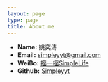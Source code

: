```yaml
---
layout: page
type: page
title: About me
---
```


 * **Name:** 姚奕涛
 * **Email:** [simpleyyt@gmail.com](mailto:simpleyyt@gmail.com)
 * **WeiBo:** [摇一摇SimpleLife](http://www.weibo.com/u/1836017133)
 * **Github:** [Simpleyyt](https://github.com/Simpleyyt)
